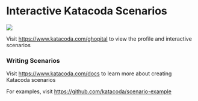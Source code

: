 # Interactive Katacoda Scenarios

[![](http://shields.katacoda.com/katacoda/ghopital/count.svg)](https://www.katacoda.com/ghopital "Get your profile on Katacoda.com")

Visit https://www.katacoda.com/ghopital to view the profile and interactive scenarios

### Writing Scenarios
Visit https://www.katacoda.com/docs to learn more about creating Katacoda scenarios

For examples, visit https://github.com/katacoda/scenario-example
